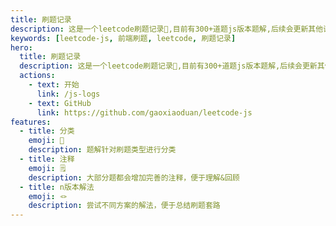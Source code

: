 ```yaml
---
title: 刷题记录
description: 这是一个leetcode刷题记录📝,目前有300+道题js版本题解,后续会更新其他语言版本,欢迎PR👋
keywords: [leetcode-js, 前端刷题, leetcode, 刷题记录]
hero:
  title: 刷题记录
  description: 这是一个leetcode刷题记录📝,目前有300+道题js版本题解,后续会更新其他语言版本,欢迎PR👋
  actions:
    - text: 开始
      link: /js-logs
    - text: GitHub
      link: https://github.com/gaoxiaoduan/leetcode-js
features:
  - title: 分类
    emoji: 🔖
    description: 题解针对刷题类型进行分类
  - title: 注释
    emoji: 🗒
    description: 大部分题都会增加完善的注释，便于理解&回顾
  - title: n版本解法
    emoji: 🪢
    description: 尝试不同方案的解法，便于总结刷题套路
---
```

